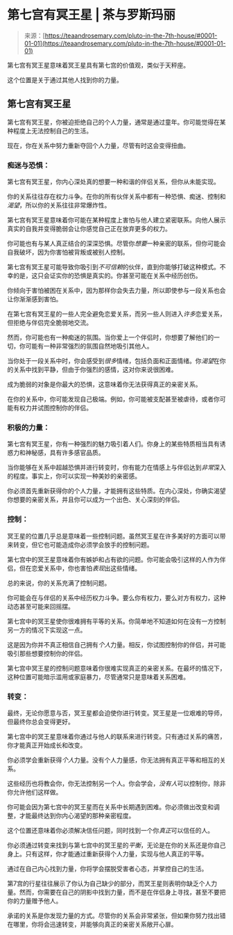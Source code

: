 <!--yml

类别：未分类

日期：2024年06月12日18:22:42

-->

# 第七宫有冥王星 | 茶与罗斯玛丽

> 来源：[https://teaandrosemary.com/pluto-in-the-7th-house/#0001-01-01](https://teaandrosemary.com/pluto-in-the-7th-house/#0001-01-01)

第七宫有冥王星意味着冥王星具有第七宫的价值观，类似于天秤座。

这个位置是关于通过其他人找到你的力量。

## 第七宫有冥王星

第七宫有冥王星，你被迫拒绝自己的个人力量，通常是通过童年。你可能觉得在某种程度上无法控制自己的生活。

现在，你在关系中努力重新夺回个人力量，尽管有时这会变得扭曲。

### 痴迷与恐惧：

第七宫有冥王星，你内心深处真的想要一种和谐的伴侣关系，但你从未能实现。

你的关系往往存在权力斗争。在你的所有伙伴关系中都有一种恐惧、痴迷、控制和*渴望*，所以你的关系往往非常爆炸性。

第七宫有冥王星意味着你可能在某种程度上害怕与他人建立紧密联系。向他人展示真实的自我并变得脆弱会让你感觉自己正在放弃更多的权力。

你可能也有与某人真正结合的深深恐惧。尽管你*想要*一种亲密的联系，但你可能会自我破坏，因为你害怕被背叛或被别人控制。

第七宫有冥王星可能导致你吸引到*不可信赖*的伙伴，直到你能够打破这种模式。不幸的是，这只会证实你的恐惧是真实的。你甚至可能在关系中经历创伤。

你倾向于害怕被困在关系中，因为那样你会失去力量，所以即使参与一段关系也会让你渐渐感到害怕。

在第七宫有冥王星的一些人完全避免恋爱关系，而另一些人则进入*许多*恋爱关系，但拒绝与伴侣完全脆弱地交流。

然而，你可能也有一种痴迷的氛围。当你爱上一个伴侣时，你想要了解他们的一切，你可能有一种非常强烈的氛围自然地吸引其他人。

当你处于一段关系中时，你会感受到*很多*情绪，包括负面和正面情绪。你*渴望*在你的关系中找到平静，但由于你强烈的感情，这对你来说很困难。

成为脆弱的对象是你最大的恐惧，这意味着你无法获得真正的亲密关系。

在你的关系中，你可能发现自己极端。例如，你可能被支配甚至被虐待，或者你可能有权力并试图控制你的伴侣。

### 积极的力量：

第七宫有冥王星，你有一种强烈的魅力吸引着人们。你身上的某些特质相当具有诱惑力和神秘感，具有许多感官品质。

当你能够在关系中超越恐惧并进行转变时，你有能力在情感上与伴侣达到*非常*深入的程度。事实上，你可以实现一种美妙的亲密感。

你必须首先重新获得你的个人力量，才能拥有这些特质。在内心深处，你确实渴望你想要的亲密关系，并且你可以成为一个出色、关心深刻的伴侣。

### 控制：

冥王星的位置几乎总是意味着一些控制问题。虽然冥王星在许多美好的方面可以带来转变，但它也可能造成你必须学会放手的控制问题。

第七宫中的冥王星意味着你有嫉妒和占有欲的问题。你可能会吸引这样的人作为伴侣，但在恋爱关系中，你也害怕*表现*出这些情绪。

总的来说，你的关系充满了控制问题。

你可能会在与伴侣的关系中经历权力斗争。要么你有权力，要么对方有权力，这种动态甚至可能来回摇摆。

第七宫中的冥王星使你很难拥有平等的关系。你简单地不知道如何在没有一方控制另一方的情况下实现这一点。

这是因为你并不真正相信自己拥有*个人*力量。相反，你试图控制你的伴侣，并可能吸引那些想要控制你的伴侣。

第七宫中冥王星的控制问题意味着你很难实现真正的亲密关系。在最坏的情况下，这种位置可能暗示滥用或家庭暴力，尽管通常只是意味着关系困难。

### 转变：

最终，无论你愿意与否，冥王星都会迫使你进行转变。冥王星是一位艰难的导师，但最终你总会变得更好。

第七宫中的冥王星意味着你通过与他人的联系来进行转变。只有通过关系的痛苦，你才能真正开始成长和改变。

你必须学会重新获得*个人*力量。没有个人力量感，你无法拥有真正平等和相互的关系。

这些经历也将教会你，你无法控制另一个人。你会学会，*没有人*可以控制你，除非你允许他们这样做。

你可能会因为第七宫中的冥王星而在关系中长期遇到困难。你必须做出改变和调整，才能最终达到你内心渴望的那种亲密程度。

这个位置还意味着你必须解决信任问题，同时找到一个你*真正*可以信任的人。

你必须通过转变来找到与第七宫中的冥王星的*平衡*，无论是在你的关系还是你自己身上。只有这样，你才能通过重新获得个人力量，实现与他人真正的平等。

通过在自己内心找到力量，你将学会摆脱受害者心态，并掌控自己的生活。

第7宫的行星往往展示了你认为自己缺少的部分，而冥王星则表明你缺乏个人力量。然而，你需要在自己的阴影中找到力量，而不是在伴侣身上寻找，甚至不要把你的力量赠予他人。

承诺的关系是你发现力量的方式。尽管你的关系会非常紧张，但如果你努力找出错在哪里，你将会迅速转变，并能够向真正的亲密关系敞开心扉。
